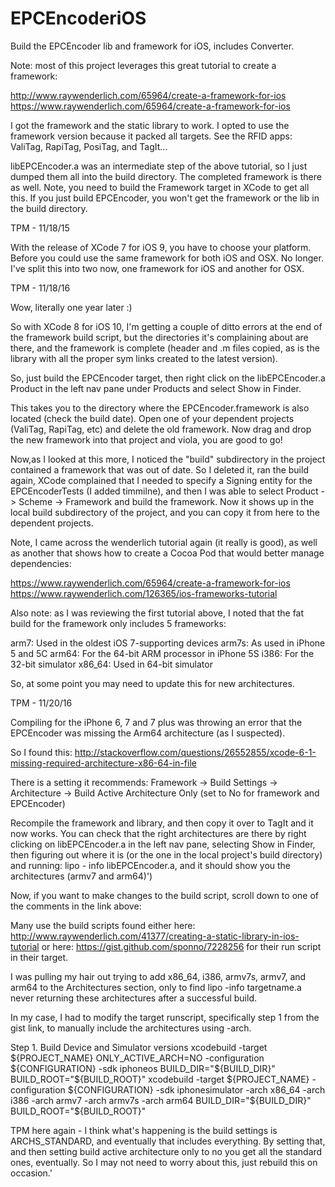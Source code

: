 # EPCEncoderiOS
Build the EPCEncoder lib and framework for iOS, includes Converter.

Note: most of this project leverages this great tutorial to create a framework:

http://www.raywenderlich.com/65964/create-a-framework-for-ios
https://www.raywenderlich.com/65964/create-a-framework-for-ios

I got the framework and the static library to work.  I opted to use the framework version because it packed
all targets.  See the RFID apps: ValiTag, RapiTag, PosiTag, and TagIt...

libEPCEncoder.a was an intermediate step of the above tutorial, so I just dumped them all into the build
directory.  The completed framework is there as well.  Note, you need to build the Framework target in XCode
to get all this.  If you just build EPCEncoder, you won't get the framework or the lib in the build directory.

TPM - 11/18/15

With the release of XCode 7 for iOS 9, you have to choose your platform.  Before you could use the same
framework for both iOS and OSX.  No longer.  I've split this into two now, one framework for iOS and another
for OSX.

TPM - 11/18/16

Wow, literally one year later :)

So with XCode 8 for iOS 10, I'm getting a couple of ditto errors at the end of the framework build script,
but the directories it's complaining about are there, and the framework is complete (header and .m files 
copied, as is the library with all the proper sym links created to the latest version).

So, just build the EPCEncoder target, then right click on the libEPCEncoder.a Product in the left nav pane
under Products and select Show in Finder.

This takes you to the directory where the EPCEncoder.framework is also located (check the build date).
Open one of your dependent projects (ValiTag, RapiTag, etc) and delete the old framework.  Now drag and drop
the new framework into that project and viola, you are good to go!

Now,as I looked at this more, I noticed the "build" subdirectory in the project contained a framework that was
out of date. So I deleted it, ran the build again, XCode complained that I needed to specify a Signing entity
for the EPCEncoderTests (I added timmilne), and then I was able to select Product -> Scheme -> Framework and
build the framework.  Now it shows up in the local build subdirectory of the project, and you can copy it from
here to the dependent projects.

Note, I came across the wenderlich tutorial again (it really is good), as well as another that shows how to
create a Cocoa Pod that would better manage dependencies:

https://www.raywenderlich.com/65964/create-a-framework-for-ios
https://www.raywenderlich.com/126365/ios-frameworks-tutorial

Also note: as I was reviewing the first tutorial above, I noted that the fat build for the framework only
includes 5 frameworks:

arm7: Used in the oldest iOS 7-supporting devices
arm7s: As used in iPhone 5 and 5C
arm64: For the 64-bit ARM processor in iPhone 5S
i386: For the 32-bit simulator
x86_64: Used in 64-bit simulator

So, at some point you may need to update this for new architectures.


TPM - 11/20/16

Compiling for the iPhone 6, 7 and 7 plus was throwing an error that the EPCEncoder was missing the Arm64
architecture (as I suspected).

So I found this:
http://stackoverflow.com/questions/26552855/xcode-6-1-missing-required-architecture-x86-64-in-file

There is a setting it recommends:
Framework -> Build Settings -> Architecture -> Build Active Architecture Only
(set to No for framework and EPCEncoder)

Recompile the framework and library, and then copy it over to TagIt and it now works.  You can check that
the right architectures are there by right clicking on libEPCEncoder.a in the left nav pane, selecting
Show in Finder, then figuring out where it is (or the one in the local project's build directory) and 
running: lipo - info libEPCEncoder.a, and it should show you the architectures (armv7 and arm64)')

Now, if you want to make changes to the build script, scroll down to one of the comments in the link above:

Many use the build scripts found either here:
http://www.raywenderlich.com/41377/creating-a-static-library-in-ios-tutorial or here:
https://gist.github.com/sponno/7228256 for their run script in their target.

I was pulling my hair out trying to add x86_64, i386, armv7s, armv7, and arm64 to the Architectures section,
only to find lipo -info targetname.a never returning these architectures after a successful build.

In my case, I had to modify the target runscript, specifically step 1 from the gist link, to manually include
the architectures using -arch.

Step 1. Build Device and Simulator versions
xcodebuild -target ${PROJECT_NAME} ONLY_ACTIVE_ARCH=NO -configuration ${CONFIGURATION} -sdk iphoneos  BUILD_DIR="${BUILD_DIR}"
BUILD_ROOT="${BUILD_ROOT}" xcodebuild -target ${PROJECT_NAME} -configuration ${CONFIGURATION} -sdk iphonesimulator -arch x86_64 -arch i386 -arch armv7 -arch armv7s -arch arm64 BUILD_DIR="${BUILD_DIR}" BUILD_ROOT="${BUILD_ROOT}"

TPM here again - I think what's happening is the build settings is ARCHS_STANDARD, and eventually that
includes everything.  By setting that, and then setting build active architecture only to no you get all
the standard ones, eventually.  So I may not need to worry about this, just rebuild this on occasion.'


